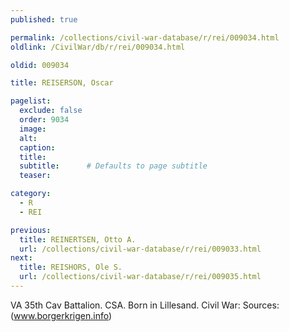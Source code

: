 ```yaml
---
published: true

permalink: /collections/civil-war-database/r/rei/009034.html
oldlink: /CivilWar/db/r/rei/009034.html

oldid: 009034

title: REISERSON, Oscar

pagelist:
  exclude: false
  order: 9034
  image: 
  alt:
  caption:
  title:
  subtitle:      # Defaults to page subtitle
  teaser:

category: 
  - R 
  - REI

previous:
  title: REINERTSEN, Otto A.
  url: /collections/civil-war-database/r/rei/009033.html  
next:
  title: REISHORS, Ole S.
  url: /collections/civil-war-database/r/rei/009035.html   
---
```

VA 35th Cav Battalion. CSA. Born in Lillesand. Civil War: Sources: (www.borgerkrigen.info)